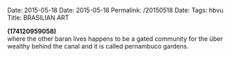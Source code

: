 Date: 2015-05-18
Date: 2015-05-18
Permalink: /20150518
Date: 
Tags: hbvu
Title: BRASILIAN ART
  
**(174120959058)**  
where the other baran lives happens to be a gated community for the über wealthy behind the canal and it is called pernambuco gardens.

